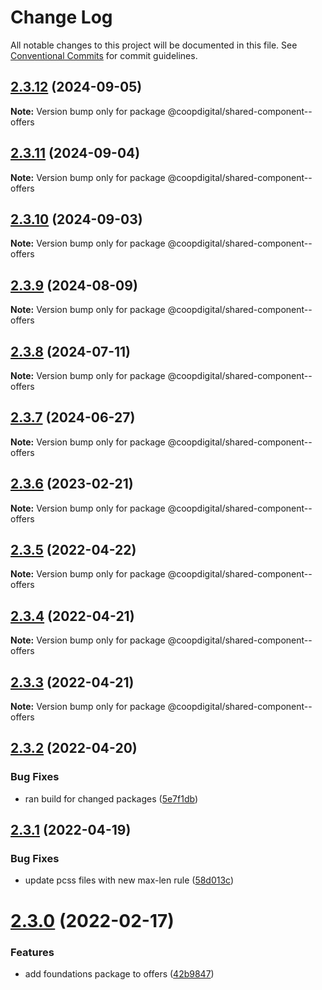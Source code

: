 # Change Log

All notable changes to this project will be documented in this file.
See [Conventional Commits](https://conventionalcommits.org) for commit guidelines.

## [2.3.12](https://github.com/coopdigital/coop-frontend/compare/@coopdigital/shared-component--offers@2.3.11...@coopdigital/shared-component--offers@2.3.12) (2024-09-05)

**Note:** Version bump only for package @coopdigital/shared-component--offers





## [2.3.11](https://github.com/coopdigital/coop-frontend/compare/@coopdigital/shared-component--offers@2.3.10...@coopdigital/shared-component--offers@2.3.11) (2024-09-04)

**Note:** Version bump only for package @coopdigital/shared-component--offers





## [2.3.10](https://github.com/coopdigital/coop-frontend/compare/@coopdigital/shared-component--offers@2.3.9...@coopdigital/shared-component--offers@2.3.10) (2024-09-03)

**Note:** Version bump only for package @coopdigital/shared-component--offers





## [2.3.9](https://github.com/coopdigital/coop-frontend/compare/@coopdigital/shared-component--offers@2.3.8...@coopdigital/shared-component--offers@2.3.9) (2024-08-09)

**Note:** Version bump only for package @coopdigital/shared-component--offers





## [2.3.8](https://github.com/coopdigital/coop-frontend/compare/@coopdigital/shared-component--offers@2.3.7...@coopdigital/shared-component--offers@2.3.8) (2024-07-11)

**Note:** Version bump only for package @coopdigital/shared-component--offers





## [2.3.7](https://github.com/coopdigital/coop-frontend/compare/@coopdigital/shared-component--offers@2.3.6...@coopdigital/shared-component--offers@2.3.7) (2024-06-27)

**Note:** Version bump only for package @coopdigital/shared-component--offers





## [2.3.6](https://github.com/coopdigital/coop-frontend/compare/@coopdigital/shared-component--offers@2.3.5...@coopdigital/shared-component--offers@2.3.6) (2023-02-21)

**Note:** Version bump only for package @coopdigital/shared-component--offers





## [2.3.5](https://github.com/coopdigital/coop-frontend/compare/@coopdigital/shared-component--offers@2.3.4...@coopdigital/shared-component--offers@2.3.5) (2022-04-22)

**Note:** Version bump only for package @coopdigital/shared-component--offers





## [2.3.4](https://github.com/coopdigital/coop-frontend/compare/@coopdigital/shared-component--offers@2.3.3...@coopdigital/shared-component--offers@2.3.4) (2022-04-21)

**Note:** Version bump only for package @coopdigital/shared-component--offers





## [2.3.3](https://github.com/coopdigital/coop-frontend/compare/@coopdigital/shared-component--offers@2.3.2...@coopdigital/shared-component--offers@2.3.3) (2022-04-21)

**Note:** Version bump only for package @coopdigital/shared-component--offers





## [2.3.2](https://github.com/coopdigital/coop-frontend/compare/@coopdigital/shared-component--offers@2.3.1...@coopdigital/shared-component--offers@2.3.2) (2022-04-20)


### Bug Fixes

* ran build for changed packages ([5e7f1db](https://github.com/coopdigital/coop-frontend/commit/5e7f1dbdf38ca13b8233b81f72d3725b8a47d834))





## [2.3.1](https://github.com/coopdigital/coop-frontend/compare/@coopdigital/shared-component--offers@2.3.0...@coopdigital/shared-component--offers@2.3.1) (2022-04-19)


### Bug Fixes

* update pcss files with new max-len rule ([58d013c](https://github.com/coopdigital/coop-frontend/commit/58d013c58111ff07521b792b0538bca2690efc74))





# [2.3.0](https://github.com/coopdigital/coop-frontend/compare/@coopdigital/shared-component--offers@2.2.7...@coopdigital/shared-component--offers@2.3.0) (2022-02-17)


### Features

* add foundations package to offers ([42b9847](https://github.com/coopdigital/coop-frontend/commit/42b98470c80ea33176cf2732520ff81d6117e698))
